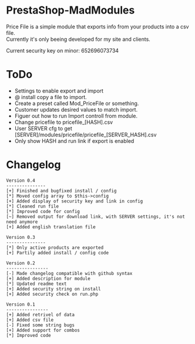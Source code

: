 PrestaShop-MadModules
=====================

Price File is a simple module that exports info from your products into a csv file.<br>
Currently it's only beeing developed for my site and clients.<br>

Current security key on minor: 652696073734

ToDo
======
- Settings to enable export and import
- @ install copy a file to import.
- Create a preset called Mod_PriceFile or something.
- Customer updates desired values to match import.
- Figuer out how to run Import controll from module.
- Change pricefile to pricefile_[HASH].csv
- User SERVER cfg to get [SERVER]/modules/pricefile/pricefile_[SERVER_HASH].csv
- Only show HASH and run link if export is enabled

Changelog
=====================
```
Version 0.4
---------------
[+] Finished and bugfixed install / config
[*] Moved config array to $this->config
[+] Added display of security key and link in config
[*] Cleaned run file
[*] Improved code for config
[~] Removed output for download link, with SERVER settings, it's not need anymore
[+] Added english translation file

Version 0.3
---------------
[*] Only active products are exported
[+] Partily added install / config code

Version 0.2
----------------
[-] Made changelog compatible with github syntax
[+] Added description for module
[*] Updated readme text
[+] Added security string on install
[+] Added security check on run.php

Version 0.1
----------------
[+] Added retrivel of data
[+] Added csv file
[-] Fixed some string bugs
[+] Added support for combos
[*] Improved code
```
